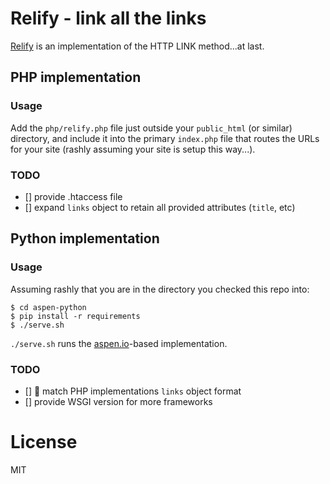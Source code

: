 # Relify - link all the links

[Relify](http://relify.com/) is an implementation of the HTTP LINK method...at last.

## PHP implementation

### Usage

Add the `php/relify.php` file just outside your `public_html` (or similar)
directory, and include it into the primary `index.php` file that routes the
URLs for your site (rashly assuming your site is setup this way...).

### TODO

* [] provide .htaccess file
* [] expand `links` object to retain all provided attributes (`title`, etc)


## Python implementation

### Usage

Assuming rashly that you are in the directory you checked this repo into:

```
$ cd aspen-python
$ pip install -r requirements
$ ./serve.sh
```

`./serve.sh` runs the [aspen.io](http://aspen.io/)-based implementation.

### TODO

* [] :bug: match PHP implementations `links` object format
* [] provide WSGI version for more frameworks


# License

MIT
